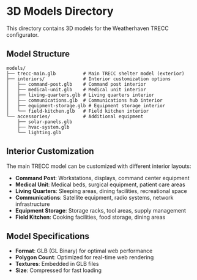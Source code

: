 # 3D Models Directory

This directory contains 3D models for the Weatherhaven TRECC configurator.

## Model Structure

```
models/
├── trecc-main.glb          # Main TRECC shelter model (exterior)
├── interiors/              # Interior customization options
│   ├── command-post.glb    # Command post interior
│   ├── medical-unit.glb    # Medical unit interior
│   ├── living-quarters.glb # Living quarters interior
│   ├── communications.glb  # Communications hub interior
│   ├── equipment-storage.glb # Equipment storage interior
│   └── field-kitchen.glb   # Field kitchen interior
└── accessories/            # Additional equipment
    ├── solar-panels.glb
    ├── hvac-system.glb
    └── lighting.glb
```

## Interior Customization

The main TRECC model can be customized with different interior layouts:

- **Command Post**: Workstations, displays, command center equipment
- **Medical Unit**: Medical beds, surgical equipment, patient care areas
- **Living Quarters**: Sleeping areas, dining facilities, recreational space
- **Communications**: Satellite equipment, radio systems, network infrastructure
- **Equipment Storage**: Storage racks, tool areas, supply management
- **Field Kitchen**: Cooking facilities, food storage, dining areas

## Model Specifications

- **Format**: GLB (GL Binary) for optimal web performance
- **Polygon Count**: Optimized for real-time web rendering
- **Textures**: Embedded in GLB files
- **Size**: Compressed for fast loading

